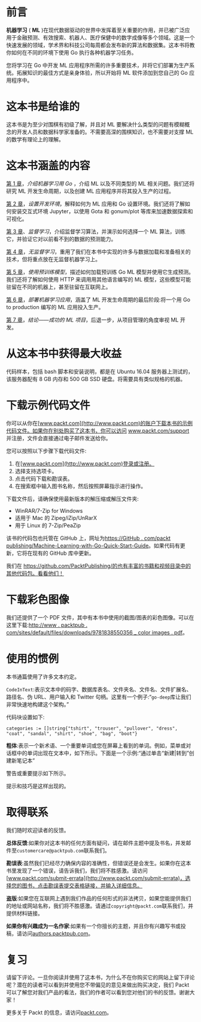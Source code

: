

# 前言

**机器学习** ( **ML** )在现代数据驱动的世界中发挥着至关重要的作用，并已被广泛应用于金融预测、有效搜索、机器人、医疗保健中的数字成像等多个领域。这是一个快速发展的领域，学术界和科技公司每周都会发布新的算法和数据集。这本书将教你如何在不同的环境下使用 Go 执行各种机器学习任务。

您将学习在 Go 中开发 ML 应用程序所需的许多重要技术，并将它们部署为生产系统。拓展知识的最佳方式是亲身体验，所以开始将 ML 软件添加到您自己的 Go 应用程序中。



# 这本书是给谁的

这本书是为至少对围棋有初级了解，并且对 ML 要解决什么类型的问题有模糊概念的开发人员和数据科学家准备的。不需要高深的围棋知识，也不需要对支撑 ML 的数学有理论上的理解。



# 这本书涵盖的内容

[第 1 章](cefdc727-5b16-4942-8adb-a2d476e9d546.xhtml)，*介绍机器学习用 Go* ，介绍 ML 以及不同类型的 ML 相关问题。我们还将研究 ML 开发生命周期，以及创建 ML 应用程序并将其投入生产的过程。

[第 2 章](532d8304-b31d-41ef-81c1-b13f4c692824.xhtml)，*设置开发环境*，解释如何为 ML 应用和 Go 设置环境。我们还将了解如何安装交互式环境 Jupyter，以使用 Gota 和 gonum/plot 等库来加速数据探索和可视化。

[第 3 章](48817ff3-5622-4f43-88e7-d3dfccacb25d.xhtml)、*监督学习*，介绍监督学习算法，并演示如何选择一个 ML 算法，训练它，并验证它对以前看不到的数据的预测能力。

[第 4 章](26788e93-3614-413f-bcde-5580516f9c5f.xhtml)，*无监督学习*，重用了我们在本书中实现的许多与数据加载和准备相关的技术，但将重点放在无监督机器学习上。

[第 5 章](815e42bb-64e4-4f04-9dbd-c58af28f2580.xhtml)，*使用预训练模型*，描述如何加载预训练 Go ML 模型并使用它生成预测。我们还将了解如何使用 HTTP 来调用用其他语言编写的 ML 模型，这些模型可能驻留在不同的机器上，甚至驻留在互联网上。

[第 6 章](a48ed496-8a06-4293-80fb-0413d05e7a3e.xhtml)，*部署机器学习应用*，涵盖了 ML 开发生命周期的最后阶段:将一个用 Go to production 编写的 ML 应用投入生产。

[第 7 章](d4d73257-3e7d-4a00-b91c-9a677c62d007.xhtml)，*结论——成功的 ML 项目*，后退一步，从项目管理的角度审视 ML 开发。



# 从这本书中获得最大收益

代码样本，包括 bash 脚本和安装说明，都是在 Ubuntu 16.04 服务器上测试的，该服务器配有 8 GB 内存和 500 GB SSD 硬盘。将需要具有类似规格的机器。



# 下载示例代码文件

你可以从你在[www.packt.com](http://www.packt.com)的账户下载本书的示例代码文件。如果你在别处购买了这本书，你可以访问 www.packt.com/support 并注册，文件会直接通过电子邮件发送给你。

您可以按照以下步骤下载代码文件:

1.  在[www.packt.com](http://www.packt.com)登录或注册。
2.  选择支持选项卡。
3.  点击代码下载和勘误表。
4.  在搜索框中输入图书名称，然后按照屏幕指示进行操作。

下载文件后，请确保使用最新版本的解压缩或解压文件夹:

*   WinRAR/7-Zip for Windows
*   适用于 Mac 的 Zipeg/iZip/UnRarX
*   用于 Linux 的 7-Zip/PeaZip

该书的代码包也托管在 GitHub 上，网址为[https://GitHub . com/packt publishing/Machine-Learning-with-Go-Quick-Start-Guide](https://github.com/PacktPublishing/Machine-Learning-with-Go-Quick-Start-Guide)。如果代码有更新，它将在现有的 GitHub 库中更新。

我们在 https://github.com/PacktPublishing/的也有丰富的书籍和视频目录中的其他代码包。看看他们！



# 下载彩色图像

我们还提供了一个 PDF 文件，其中有本书中使用的截图/图表的彩色图像。可以在这里下载:[http://www . packtpub . com/sites/default/files/downloads/9781838550356 _ color images . pdf](http://www.packtpub.com/sites/default/files/downloads/9781838550356_ColorImages.pdf)。



# 使用的惯例

本书通篇使用了许多文本约定。

`CodeInText`:表示文本中的码字、数据库表名、文件夹名、文件名、文件扩展名、路径名、伪 URL、用户输入和 Twitter 句柄。这里有一个例子:“`go-deep`库让我们非常快速地构建这个架构。”

代码块设置如下:

```
categories := []string{"tshirt", "trouser", "pullover", "dress", "coat", "sandal", "shirt", "shoe", "bag", "boot"}
```

**粗体**:表示一个新术语、一个重要单词或您在屏幕上看到的单词。例如，菜单或对话框中的单词出现在文本中，如下所示。下面是一个示例:“通过单击“新建|转到”创建新笔记本”

警告或重要提示如下所示。

提示和技巧是这样出现的。



# 取得联系

我们随时欢迎读者的反馈。

**总体反馈**:如果你对这本书的任何方面有疑问，请在邮件主题中提及书名，并发邮件至`customercare@packtpub.com`联系我们。

**勘误表**:虽然我们已经尽力确保内容的准确性，但错误还是会发生。如果你在这本书里发现了一个错误，请告诉我们，我们将不胜感激。请访问[www.packt.com/submit-errata](http://www.packt.com/submit-errata)，选择您的图书，点击勘误表提交表格链接，并输入详细信息。

**盗版**:如果您在互联网上遇到我们作品的任何形式的非法拷贝，如果您能提供我们的地址或网站名称，我们将不胜感激。请通过`copyright@packt.com`联系我们，并提供材料链接。

**如果你有兴趣成为一名作家**:如果有一个你擅长的主题，并且你有兴趣写书或投稿，请访问[authors.packtpub.com](http://authors.packtpub.com/)。



# 复习

请留下评论。一旦你阅读并使用了这本书，为什么不在你购买它的网站上留下评论呢？潜在的读者可以看到并使用您不带偏见的意见来做出购买决定，我们 Packt 可以了解您对我们产品的看法，我们的作者可以看到您对他们的书的反馈。谢谢大家！

更多关于 Packt 的信息，请访问[packt.com](http://www.packt.com/)。